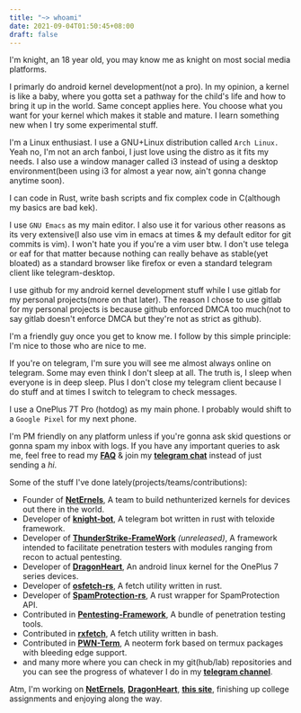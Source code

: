 ```yaml
---
title: "~> whoami"
date: 2021-09-04T01:50:45+08:00
draft: false
---
```


I'm knight, an 18 year old, you may know me as knight on most social media platforms.

I primarly do android kernel development(not a pro). In my opinion, a kernel is like a baby, where you gotta set a pathway for the child's life and how to bring it up in the world. Same concept applies here. You choose what you want for your kernel which makes it stable and mature. I learn something new when I try some experimental stuff.

I'm a Linux enthusiast. I use a GNU+Linux distribution called ```Arch Linux.``` Yeah no, I'm not an arch fanboi, I just love using the distro as it fits my needs. I also use a window manager called i3 instead of using a desktop environment(been using i3 for almost a year now, ain't gonna change anytime soon).

I can code in Rust, write bash scripts and fix complex code in C(although my basics are bad kek).

I use ```GNU Emacs``` as my main editor. I also use it for various other reasons as its very extensive(I also use vim in emacs at times & my default editor for git commits is vim). I won't hate you if you're a vim user btw. I don't use telega or eaf for that matter because nothing can really behave as stable(yet bloated) as a standard browser like firefox or even a standard telegram client like telegram-desktop.

I use github for my android kernel development stuff while I use gitlab for my personal projects(more on that later). The reason I chose to use gitlab for my personal projects is because github enforced DMCA too much(not to say gitlab doesn't enforce DMCA but they're not as strict as github).

I'm a friendly guy once you get to know me. I follow by this simple principle: I'm nice to those who are nice to me.

If you're on telegram, I'm sure you will see me almost always online on telegram. Some may even think I don't sleep at all. The truth is, I sleep when everyone is in deep sleep. Plus I don't close my telegram client because I do stuff and at times I switch to telegram to check messages.

I use a OnePlus 7T Pro (hotdog) as my main phone. I probably would shift to a ```Google Pixel``` for my next phone.

I'm PM friendly on any platform unless if you're gonna ask skid questions or gonna spam my inbox with logs. If you have any important queries to ask me, feel free to read my **[FAQ](https://cyberknight777.dev/faq)** & join my **[telegram chat](https://t.me/knightschat)** instead of just sending a *hi*.

Some of the stuff I've done lately(projects/teams/contributions): 

* Founder of **[NetErnels](https://github.com/neternels)**, A team to build nethunterized kernels for devices out there in the world.
* Developer of **[knight-bot](https://gitlab.com/cyberknight777/knight-bot)**, A telegram bot written in rust with teloxide framework.
* Developer of **[ThunderStrike-FrameWork](https://gitlab.com/cyberknight777/thunderstrike-framework)** *(unreleased)*, A framework intended to facilitate penetration testers with modules ranging from recon to actual pentesting.
* Developer of **[DragonHeart](https://github.com/cyberknight777/dragonheart_kernel_oneplus_sm8150)**, An android linux kernel for the OnePlus 7 series devices.
* Developer of **[osfetch-rs](https://gitlab.com/cyberknight777/osfetch-rs)**, A fetch utility written in rust.
* Developer of **[SpamProtection-rs](https://github.com/intellivoid/spamprotection-rust)**, A rust wrapper for SpamProtection API.
* Contributed in **[Pentesting-Framework](https://github.com/abhackerofficial/pentesting-framework)**, A bundle of penetration testing tools.
* Contributed in **[rxfetch](https://github.com/mangeshrex/rxfetch)**, A fetch utility written in bash.
* Contributed in **[PWN-Term](https://github.com/pwn-term)**, A neoterm fork based on termux packages with bleeding edge support.
* and many more where you can check in my git(hub/lab) repositories and you can see the progress of whatever I do in my **[telegram channel](https://t.me/cyberknight_777)**.

Atm, I'm working on **[NetErnels](https://github.com/neternels)**, **[DragonHeart](https://github.com/cyberknight777/dragonheart_kernel_oneplus_sm8150)**, **[this site](https://cyberknight777.dev)**, finishing up college assignments and enjoying along the way.
